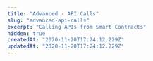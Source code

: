 ```yaml
---
title: "Advanced - API Calls"
slug: "advanced-api-calls"
excerpt: "Calling APIs from Smart Contracts"
hidden: true
createdAt: "2020-11-20T17:24:12.229Z"
updatedAt: "2020-11-20T17:24:12.229Z"
---
```

